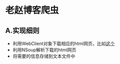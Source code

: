 # 老赵博客爬虫

## A.实现细则
- 利用WebClient对象下载相应的html网页，比如[这个](http://blog.zhaojie.me/?page=1)
- 利用NSoup解析下载的html网页
- 将需要的信息存储到文本文件中